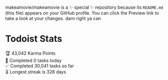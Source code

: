 makeamovie/makeamovie is a ✨ special ✨ repository because its `README.md` (this file) appears on your GitHub profile.
You can click the Preview link to take a look at your changes. darn right ya can

# Todoist Stats

<!-- TODO-IST:START -->
🏆  43,042 Karma Points           
🌸  Completed 0 tasks today           
✅  Completed 30,041 tasks so far           
⏳  Longest streak is 328 days
<!-- TODO-IST:END -->